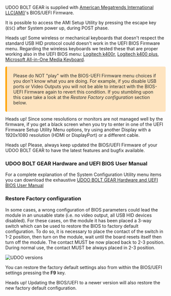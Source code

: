 UDOO BOLT GEAR is supplied with [American Megatrends International LLC(AMI)](https://ami.com/en/products/)'s BIOS/UEFI Firmware.

It is possible to access the AMI Setup Utility by pressing the escape key (`ESC`) after System power up, during POST phase.

<span class="label label-warning">Heads up!</span> Some wireless or mechanical keyboards that doesn't respect the standard USB HID protocol could doesn't work in the UEFI BIOS Firmware menu. Regarding the wireless keyboards we tested these that are proper working also in the UEFI BIOS menu: [Logitech k400r](http://www.logitech.com/en-us/product/wireless-touch-keyboard-k400r), [Logitech k400 plus](http://www.logitech.com/product/wireless-touch-keyboard-k400-plus), [Microsoft All-in-One Media Keyboard](https://www.microsoft.com/accessories/products/keyboards/all-in-one-media-keyboard/n9z-00013).

<p style="background-color: rgba(255, 170, 50, 0.3);padding: 20px;border-left: 5px solid orange; border-radius: 4px; color:rgb(45, 45, 45);">
Please do NOT "play" with the BIOS-UEFI Firmware menu choices if you don't know what you are doing. For example, if you disable USB ports or Video Outputs you will not be able to interact with the BIOS-UEFI Firmware again to revert this condition. If you stumbling upon this case take a look at the <i>Restore Factory configuration</i> section below.
</p>

<span class="label label-warning">Heads up!</span> Since some resolutions or monitors are not managed well by the firmware, if you get a black screen when you try to enter in one of the UEFI Firmware Setup Utility Menu options, try using another Display with a 1920x1080 resolution (HDMI or DisplayPort) or a different cable.  

<span class="label label-warning">Heads up!</span>  Please, always keep updated the BIOS/UEFI Firmware of your UDOO BOLT GEAR to have the latest features and bugfix available.  

### UDOO BOLT GEAR Hardware and UEFI BIOS User Manual

For a complete explanation of the System Configuration Utility menu items you can download the exhaustive [UDOO BOLT GEAR Hardware and UEFI BIOS User Manual](https://udoo.org/download/files/UDOO_BOLT/Doc/UDOO_BOLT_MANUAL.pdf)

### Restore Factory configuration

In some cases, a wrong configuration of BIOS parameters could lead the module in an unusable state (i.e. no video output, all USB HID devices disabled).
For these cases, on the module it has been placed a 3-way switch which can be used to restore the BIOS to factory default configuration. To do so, it is necessary to place the contact of the switch in 1-2 position, then turn on the module, wait until the board resets itself then turn off the module. The contact MUST be now placed back to 2-3 position.
During normal use, the contact MUST be always placed in 2-3 position.

<img src="../img/bolt_uefi_restore_switch.png" alt="UDOO versions" class="img-responsive" >

You can restore the factory default settings also from within the BIOS/UEFI settings pressing the **F9** key.

<span class="label label-warning">Heads up!</span> Updating the BIOS/UEFI to a newer version will also restore the new factory default configuration.
